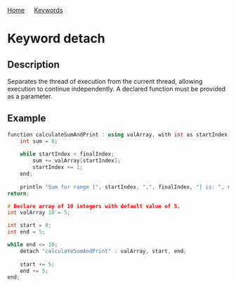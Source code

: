 [Home](https://puckowski.github.io/concert/) <span>&emsp;</span> [Keywords](https://puckowski.github.io/concert/keywords.html)

# Keyword detach

## Description

Separates the thread of execution from the current thread, allowing execution to continue independently. A declared function must be provided as a parameter.

## Example

```cpp
function calculateSumAndPrint : using valArray, with int as startIndex, with int as finalIndex;
    int sum = 0;
  
    while startIndex < finalIndex;
        sum += valArray[startIndex];  
        startIndex += 1;
    end;
  
    println "Sum for range [", startIndex, ",", finalIndex, "] is: ", sum;
return;

# Declare array of 10 integers with default value of 5.
int valArray 10 = 5;

int start = 0;
int end = 5;

while end <= 10;
    detach "calculateSumAndPrint" : valArray, start, end;
  
    start += 5;
    end += 5;
end;
```
